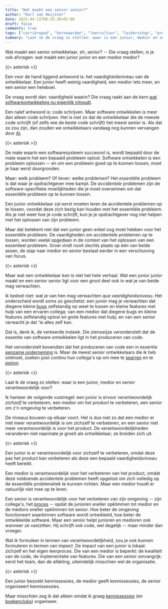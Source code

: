 ```yaml
---
title: "Wat maakt een senior senior?"
author: "Karl van Heijster"
date: 2025-04-11T08:35:39+02:00
draft: false
comments: true
tags: ["carrièrepad", "kernwaarden", "leercultuur", "leiderschap", "professionaliteit", "verantwoordelijkheid"]
summary: "Laat ik de vraag zo stellen: waar is een junior, medior en senior verantwoordelijk voor? Ik hanteer de volgende vuistregel: een junior is ervoor verantwoordelijk *zichzelf* te verbeteren, een medior om *het product* te verbeteren, een senior om z'n *omgeving* te verbeteren."
---
```


Wat maakt een senior ontwikkelaar, eh, senior? -- Die vraag stellen, is je ook afvragen: wat maakt een junior junior en een medior medior?


{{< asterisk >}}


Een voor de hand liggend antwoord is: het vaardigheidsniveau van de ontwikkelaar. Een junior heeft weinig vaardigheid, een medior iets meer, en een senior een heleboel.


De vraag wordt dan: vaardigheid waarin? Die vraag raakt aan de kern [wat softwareontwikkeling nu eigenlijk inhoudt](/tags/software-ontwikkelaar-rol/ "Blogs met de tag 'software ontwikkelaar (rol)'").


Een naïef antwoord is: code schrijven. Maar software ontwikkelen is meer dan alleen code schrijven. Het is niet zo dat de ontwikkelaar die de meeste code schrijft (of zelfs wie de beste code schrijft) het meest senior is. Als dat zo zou zijn, dan zouden we ontwikkelaars vandaag nog kunnen vervangen door [AI](/tags/kunstmatige-intelligentie/ "Blogs met de tag 'kunstmatige intelligentie'").


{{< asterisk >}}


De mate waarin een softwaresysteem succesvol is, wordt bepaald door de mate waarin het een bepaald probleem oplost. Software ontwikkelen is een probleem oplossen -- en om een probleem goed op te kunnen lossen, moet je haar eerst doorgronden. 


Maar: welk probleem? Of liever: welke problem*en*? Het *essentiële* probleem is dat waar je opdrachtgever mee kampt. De *accidentele* problemen zijn de software-specifieke moeilijkheden die je moet overwinnen om dat essentiële probleem op te kunnen lossen.


Een junior ontwikkelaar zal eerst moeten leren de accidentele problemen op te lossen, voordat deze zich bezig kan houden met het essentiële probleem. Als je niet weet hoe je code schrijft, kun je je opdrachtgever nog niet helpen met het oplossen van zijn probleem.


Maar dat betekent niet dat een junior geen enkel oog moet hebben voor het essentiële probleem. De vaardigheden om accidentele problemen op te lossen, worden veelal opgedaan in de context van het oplossen van een essentieel probleem. Groei vindt nooit slechts plaats op één van beide assen, de stap naar medior en senior bestaat eerder in een verschuiving van focus.


{{< asterisk >}}


Maar wat een ontwikkelaar *kan* is niet het hele verhaal. Wat een junior junior maakt en een senior senior ligt voor een groot deel ook in wat je van beide mag verwachten.


Ik bedoel niet: wat je van hen mag verwachten *qua vaardigheidsniveau*. Het onderscheid wordt soms zo geschetst: een junior mag je verwachten dat diegene kleine [bugs](/tags/bugs/ "Blogs met de tag 'bugs'") zelfstandig op weet te lossen en kleine features met hulp van een ervaren collega; van een medior dat diegene bugs en kleine features zelfstandig oplost en grote features met hulp; en van een senior verwacht je dat 'ie alles zelf kan. 


Dat is, denk ik, de verkeerde insteek. Die zienswijze veronderstelt dat de essentie van software ontwikkelen ligt in het produceren van code. 


Het veronderstelt bovendien dat het produceren van code een in essentie [eenzame onderneming](/blog/24/11/waarom-wil-carl-niet-pairen/ "'Waarom wil Carl niet pairen?'") is. Maar de meest senior ontwikkelaars die ik heb ontmoet, zoeken juist continu hun collega's op om mee te [sparren](/tags/samenwerking/ "Blogs met de tag 'samenwerking'") en te [*pairen*](/tags/pair-programming/ "Blogs met de tag 'pair programming'").


{{< asterisk >}}


Laat ik de vraag zo stellen: waar is een junior, medior en senior verantwoordelijk voor?


Ik hanteer de volgende vuistregel: een junior is ervoor verantwoordelijk *zichzelf* te verbeteren, een medior om *het product* te verbeteren, een senior om z'n *omgeving* te verbeteren.


De niveaus bouwen op elkaar voort. Het is dus niet zo dat een medior er niet meer verantwoordelijk is om zichzelf te verbeteren, en een senior niet meer verantwoordelijk is voor het product. De verantwoordelijkheden veranderen niet naarmate je groeit als ontwikkelaar; ze breiden zich uit.


{{< asterisk >}}


Een junior is er verantwoordelijk voor zichzelf te verbeteren, omdat deze pas het product kan verbeteren als deze een bepaald vaardigheidsniveau heeft bereikt.


Een medior is verantwoordelijk voor het verbeteren van het product, omdat deze voldoende accidentele problemen heeft opgelost om zich volledig op de essentiële problematiek te kunnen richten. Maar een medior houdt er natuurlijk niet mee op te leren.


Een senior is verantwoordelijk voor het verbeteren van zijn omgeving -- zijn collega's, het [proces](/tags/procesverbetering/ "Blogs met de tag 'procesverbetering'") -- opdat de junioren sneller opklimmen tot medior en de mediors sneller opklimmen tot senior. Hoe beter de omgeving functioneert waarbinnen software wordt ontwikkeld, hoe beter de ontwikkelde software. Maar een senior helpt junioren en medioren ook wanneer ze vastzitten. Hij schrijft ook code, wel degelijk -- maar minder dan vroeger.


Wat ik formuleer in termen van verantwoordelijkheid, zou je ook kunnen formuleren in termen van *impact*. De impact van een junior is lokaal: zichzelf en het eigen leerproces. Die van een medior is beperkt: de kwaliteit van de code, de implementatie van features. Die van een senior omvangrijk: eerst het team, dan de afdeling, uiteindelijk misschien wel de organisatie.


{{< asterisk >}}


Een junior bezoekt kennissessies, de medior geeft kennissessies, de senior organiseert kennissessies. 


Maar misschien zeg ik dat alleen omdat ik graag [kennissessies](/tags/developer-meet-up/ "Blogs met de tag 'Developer Meet-up'") (en [boekenclubs](/tags/boekenclub/ "Blogs met de tag 'boekenclub'")) organiseer.
